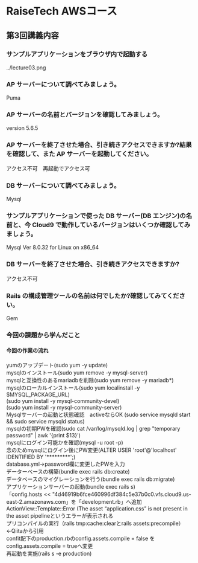 # RaiseTech AWSコース
## 第3回講義内容


### サンプルアプリケーションをブラウザ内で起動する
../lecture03.png

### AP サーバーについて調べてみましょう。
Puma
### AP サーバーの名前とバージョンを確認してみましょう。
version 5.6.5
### AP サーバーを終了させた場合、引き続きアクセスできますか?結果を確認して、また AP サーバーを起動してください。
アクセス不可　再起動でアクセス可

### DB サーバーについて調べてみましょう。
Mysql
### サンプルアプリケーションで使った DB サーバー(DB エンジン)の名前と、今 Cloud9 で動作しているバージョンはいくつか確認してみましょう。
Mysql  Ver 8.0.32 for Linux on x86_64
### DB サーバーを終了させた場合、引き続きアクセスできますか?
アクセス不可

### Rails の構成管理ツールの名前は何でしたか?確認してみてください。
Gem

### 今回の課題から学んだこと
#### 今回の作業の流れ
 yumのアップデート(sudo yum -y update)  
 mysqlのインストール(sudo yum remove -y mysql-server)  
 mysqlと互換性のあるmariadbを削除(sudo yum remove -y mariadb*)  
 mysqlのローカルインストール(sudo yum localinstall -y $MYSQL_PACKAGE_URL)  
 (sudo yum install -y mysql-community-devel)  
 (sudo yum install -y mysql-community-server)  
 Mysqlサーバーの起動と状態確認　activeならOK (sudo service mysqld start && sudo service mysqld status)  
 mysqlの初期PWを確認(sudo cat /var/log/mysqld.log | grep "temporary password" | awk '{print $13}')  
 mysqlにログイン可能かを確認(mysql -u root -p)    
 念のためmysqlにログイン後にPW変更(ALTER USER 'root'@'localhost' IDENTIFIED BY '*********';)  
 database.yml→password欄に変更したPWを入力    
 データーベースの構築(bundle exec rails db:create)  
 データベースのマイグレーションを行う(bundle exec rails db:migrate)  
 アプリケーションサーバーの起動(bundle exec rails s)  
 「config.hosts << "4d46919b6fce460996df384c5e37b0c0.vfs.cloud9.us-east-2.amazonaws.com」を「development.rb」へ追加  
 ActionView::Template::Error (The asset “application.css” is not present in the asset pipelineというエラーが表示される  
 プリコンパイルの実行（rails tmp:cache:clearとrails assets:precompile）←Qiitaから引用  
 confit配下のproduction.rbのconfig.assets.compile = false を config.assets.compile = trueへ変更  
 再起動を実施(rails s -e production)  
